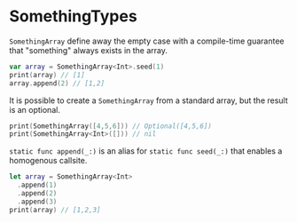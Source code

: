 # SomethingTypes

`SomethingArray` define away the empty case with a compile-time guarantee that "something" always exists in the array.

```swift
var array = SomethingArray<Int>.seed(1)
print(array) // [1]
array.append(2) // [1,2]
```

It is possible to create a `SomethingArray` from a standard array, but the result is an optional.

```swift
print(SomethingArray([4,5,6])) // Optional([4,5,6])
print(SomethingArray<Int>([])) // nil
```

`static func append(_:)` is an alias for `static func seed(_:)` that enables a homogenous callsite.

```swift
let array = SomethingArray<Int>
  .append(1)
  .append(2)
  .append(3)
print(array) // [1,2,3]
```
